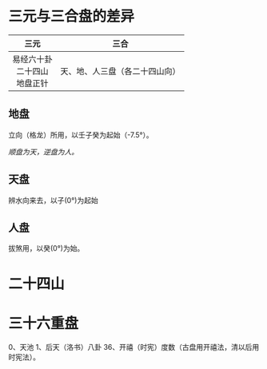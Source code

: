 # 三元与三合盘的差异

|三元|三合|
|:-:|:-:|
|易经六十卦<br/>二十四山<br/>地盘正针|天、地、人三盘（各二十四山向）|

## 地盘
立向（格龙）所用，以壬子癸为起始（-7.5°）。

_顺盘为天，逆盘为人。_

## 天盘
辨水向来去，以子(0°)为起始

## 人盘
拔煞用，以癸(0°)为始。

# 二十四山


# 三十六重盘
0、天池
1、后天（洛书）八卦
36、开禧（时宪）度数（古盘用开禧法，清以后用时宪法）。